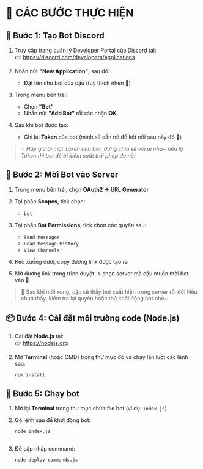 # 🧃 CÁC BƯỚC THỰC HIỆN

## 🔧 Bước 1: Tạo Bot Discord

1. Truy cập trang quản lý Developer Portal của Discord tại:  
   👉 https://discord.com/developers/applications

2. Nhấn nút **"New Application"**, sau đó:
   - Đặt tên cho bot của cậu (tuỳ thích nhen 🍬)

3. Trong menu bên trái:
   - Chọn **"Bot"**
   - Nhấn nút **"Add Bot"** rồi xác nhận **OK**

4. Sau khi bot được tạo:
   - Ghi lại **Token** của bot (mình sẽ cần nó để kết nối sau này đó 🍭)

> 💡 *Hãy giữ bí mật Token của bot, đừng chia sẻ với ai nha~ nếu lộ Token thì bot dễ bị kiểm soát trái phép đó nè!*

## 🔗 Bước 2: Mời Bot vào Server

1. Trong menu bên trái, chọn **OAuth2 → URL Generator**

2. Tại phần **Scopes**, tick chọn:
   - `bot`

3. Tại phần **Bot Permissions**, tick chọn các quyền sau:
   - `Send Messages`
   - `Read Message History`
   - `View Channels`

4. Kéo xuống dưới, copy đường link được tạo ra

5. Mở đường link trong trình duyệt → chọn server mà cậu muốn mời bot vào 💌

> 🌟 Sau khi mời xong, cậu sẽ thấy bot xuất hiện trong server rồi đó! Nếu chưa thấy, kiểm tra lại quyền hoặc thử khởi động bot nhé~

## 📦 Bước 4: Cài đặt môi trường code (Node.js)

1. Cài đặt **Node.js** tại:  
   👉 https://nodejs.org

2. Mở **Terminal** (hoặc CMD) trong thư mục đó và chạy lần lượt các lệnh sau:

   ```bash
   npm install

## 🧪 Bước 5: Chạy bot

1. Mở lại **Terminal** trong thư mục chứa file bot (ví dụ: `index.js`)

2. Gõ lệnh sau để khởi động bot:

   ```bash
   node index.js
  
3. Để cập nhập command:
    ```bash
    node deploy-commands.js